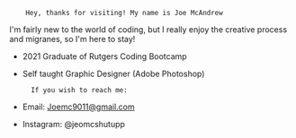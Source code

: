         Hey, thanks for visiting! My name is Joe McAndrew
                                                        
                                                        

I'm fairly new to the world of coding, but I really enjoy the creative process and migranes, so I'm here to stay!


- 2021 Graduate of Rutgers Coding Bootcamp
- Self taught Graphic Designer (Adobe Photoshop)


        If you wish to reach me:
        
- Email: Joemc9011@gmail.com
- Instagram: @jeomcshutupp

